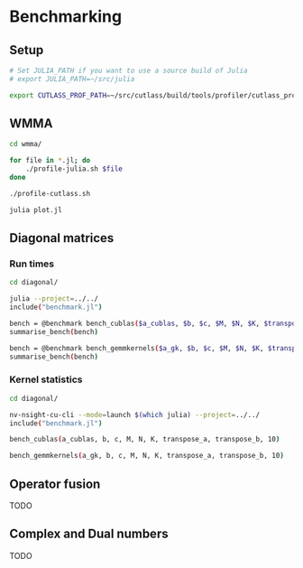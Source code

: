 # Benchmarking

## Setup

```bash
# Set JULIA_PATH if you want to use a source build of Julia
# export JULIA_PATH=~/src/julia

export CUTLASS_PROF_PATH=~/src/cutlass/build/tools/profiler/cutlass_profiler
```

## WMMA

```bash
cd wmma/

for file in *.jl; do
    ./profile-julia.sh $file
done

./profile-cutlass.sh

julia plot.jl
```

## Diagonal matrices

### Run times

```bash
cd diagonal/

julia --project=../../
include("benchmark.jl")

bench = @benchmark bench_cublas($a_cublas, $b, $c, $M, $N, $K, $transpose_a, $transpose_b)
summarise_bench(bench)

bench = @benchmark bench_gemmkernels($a_gk, $b, $c, $M, $N, $K, $transpose_a, $transpose_b)
summarise_bench(bench)
```

### Kernel statistics

```bash
cd diagonal/

nv-nsight-cu-cli --mode=launch $(which julia) --project=../../
include("benchmark.jl")

bench_cublas(a_cublas, b, c, M, N, K, transpose_a, transpose_b, 10)

bench_gemmkernels(a_gk, b, c, M, N, K, transpose_a, transpose_b, 10)
```

## Operator fusion

TODO

## Complex and Dual numbers

TODO

